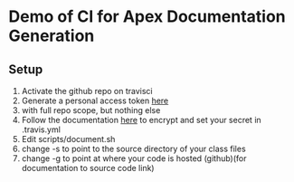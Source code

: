 # Demo of CI for Apex Documentation Generation

## Setup
1. Activate the github repo on travisci
1. Generate a personal access token [here](https://github.com/settings/tokens)
 1. with full repo scope, but nothing else
1. Follow the documentation [here](https://docs.travis-ci.com/user/encryption-keys/) to encrypt and set your secret in .travis.yml
1. Edit scripts/document.sh
 1. change -s to point to the source directory of your class files
 1. change -g to point at where your code is hosted (github)(for documentation to source code link)
